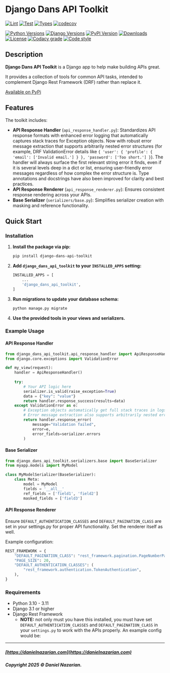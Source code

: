 # Django Dans API Toolkit

[![Lint](https://github.com/dan1229/django_dans_api_toolkit/actions/workflows/python-lint.yml/badge.svg)](https://github.com/dan1229/django_dans_api_toolkit/actions/workflows/python-lint.yml)
[![Test](https://github.com/dan1229/django_dans_api_toolkit/actions/workflows/python-test.yml/badge.svg)](https://github.com/dan1229/django_dans_api_toolkit/actions/workflows/python-test.yml)
[![Types](https://github.com/dan1229/django_dans_api_toolkit/actions/workflows/python-types.yml/badge.svg)](https://github.com/dan1229/django_dans_api_toolkit/actions/workflows/python-types.yml)
[![codecov](https://codecov.io/gh/dan1229/django_dans_api_toolkit/branch/main/graph/badge.svg?token=TL09HDQWBJ)](https://codecov.io/gh/dan1229/django_dans_api_toolkit)

[![Python Versions](https://img.shields.io/pypi/pyversions/django-dans-api-toolkit.svg?color=3776AB&logo=python&logoColor=white)](https://www.python.org/)
[![Django Versions](https://img.shields.io/pypi/djversions/django-dans-api-toolkit?color=0C4B33&logo=django&logoColor=white&label=django)](https://www.djangoproject.com/)
[![PyPI Version](https://img.shields.io/pypi/v/django-dans-api-toolkit.svg?color=blue&logo=pypi&logoColor=white)](https://pypi.org/project/django-dans-api-toolkit/)
[![Downloads](https://static.pepy.tech/badge/django-dans-api-toolkit/month)](https://pepy.tech/project/django-dans-api-toolkit)
[![License](https://img.shields.io/pypi/l/django-dans-api-toolkit.svg?color=blue)](https://github.com/dan1229/django-dans-api-toolkit/blob/main/LICENSE.txt)
[![Codacy grade](https://img.shields.io/codacy/grade/21cb657283c04e70b56fb935277a1ad1?logo=codacy)](https://www.codacy.com/app/dan1229/django-dans-api-toolkit)
[![Code style](https://img.shields.io/badge/code%20style-black-000000.svg?logo=python&logoColor=black)](https://github.com/psf/black)

## Description

**Django Dans API Toolkit** is a Django app to help make building APIs great.

It provides a collection of tools for common API tasks, intended to complement Django Rest Framework (DRF) rather than replace it.

[Available on PyPi](https://pypi.org/project/django-dans-api-toolkit/)

## Features

The toolkit includes:
- **API Response Handler** (`api_response_handler.py`): Standardizes API response formats with enhanced error logging that automatically captures stack traces for Exception objects. Now with robust error message extraction that supports arbitrarily nested error structures (for example, DRF ValidationError details like `{ 'user': { 'profile': { 'email': ['Invalid email.'] } }, 'password': ['Too short.'] }`). The handler will always surface the first relevant string error it finds, even if it is several levels deep in a dict or list, ensuring user-friendly error messages regardless of how complex the error structure is. Type annotations and docstrings have also been improved for clarity and best practices.
- **API Response Renderer** (`api_response_renderer.py`): Ensures consistent response rendering across your APIs.
- **Base Serializer** (`serializers/base.py`): Simplifies serializer creation with masking and reference functionality.

## Quick Start

### Installation

1. **Install the package via pip:**

    ```bash
    pip install django-dans-api-toolkit
    ```

2. **Add `django_dans_api_toolkit` to your `INSTALLED_APPS` setting:**

    ```python
    INSTALLED_APPS = [
        ...
        'django_dans_api_toolkit',
    ]
    ```

3. **Run migrations to update your database schema:**

    ```bash
    python manage.py migrate
    ```

4. **Use the provided tools in your views and serializers.**

### Example Usage

#### API Response Handler

```python
from django_dans_api_toolkit.api_response_handler import ApiResponseHandler
from django.core.exceptions import ValidationError

def my_view(request):
    handler = ApiResponseHandler()
    
    try:
        # Your API logic here
        serializer.is_valid(raise_exception=True)
        data = {"key": "value"}
        return handler.response_success(results=data)
    except ValidationError as e:
        # Exception objects automatically get full stack traces in logs! 
        # Error message extraction also supports arbitrarily nested error structures.
        return handler.response_error(
            message="Validation failed",
            error=e, 
            error_fields=serializer.errors
        )
```


#### Base Serializer

```python
from django_dans_api_toolkit.serializers.base import BaseSerializer
from myapp.models import MyModel

class MyModelSerializer(BaseSerializer):
    class Meta:
        model = MyModel
        fields = '__all__'
        ref_fields = ['field1', 'field2']
        masked_fields = ['field3']
```


#### API Response Renderer

Ensure `DEFAULT_AUTHENTICATION_CLASSES` and `DEFAULT_PAGINATION_CLASS` are set in your settings.py for proper API functionality. Set the renderer itself as well.

Example configuration:

```python
REST_FRAMEWORK = {
    "DEFAULT_PAGINATION_CLASS": "rest_framework.pagination.PageNumberPagination",
    "PAGE_SIZE": 20,
    "DEFAULT_AUTHENTICATION_CLASSES": (
        "rest_framework.authentication.TokenAuthentication",
    ),
}
```


### Requirements
- Python 3.10 - 3.11
- Django 3.1 or higher
- Django Rest Framework
  - **NOTE:** not only must you have this installed, you must have set `DEFAULT_AUTHENTICATION_CLASSES` and `DEFAULT_PAGINATION_CLASS` in your `settings.py` to work with the APIs properly. An example config would be:



-------------------------------------------------------

##### [https://danielnazarian.com](https://danielnazarian.com)

##### Copyright 2025 © Daniel Nazarian.

